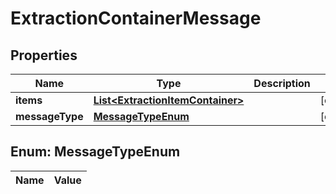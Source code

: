 

# ExtractionContainerMessage

## Properties

Name | Type | Description | Notes
------------ | ------------- | ------------- | -------------
**items** | [**List&lt;ExtractionItemContainer&gt;**](ExtractionItemContainer.md) |  |  [optional]
**messageType** | [**MessageTypeEnum**](#MessageTypeEnum) |  |  [optional]


## Enum: MessageTypeEnum

Name | Value
---- | -----




